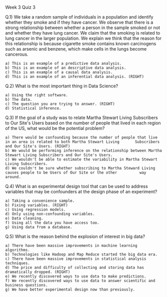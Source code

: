 Week 3 Quiz 3

Q.1) We take a random sample of individuals in a population and identify whether they smoke and if they have cancer. 
We observe that there is a strong relationship between whether a person in the sample smoked or not and whether 
they have lung cancer. We claim that the smoking is related to lung cancer in the larger population. We explain we think that the reason for this relationship is because cigarette smoke contains known carcinogens such as arsenic and benzene, which make cells in the lungs become cancerous.

    a) This is an example of a predictive data analysis.
    b) This is an example of an descriptive data analysis.
    c) This is an example of a causal data analysis.
    d) This is an example of an inferential data analysis. (RIGHT)

Q.2) What is the most important thing in Data Science?

    a) Using the right software.
    b) The data.
    c) The question you are trying to answer. (RIGHT)
    d) Statistical inference.

Q.3) If the goal of a study was to relate Martha Stewart Living Subscribers to Our Site's Users based on the number of people that lived in each region of the US, what would be the potential problem?

    a) There would be confounding because the number of people that live in an area is related to both Martha Stewart Living       Subscribers and Our Site's Users. (RIGHT)
    b) We would be performing inference on the relationship between Martha Stewart Living Subscribers and Our Site's Users.
    c) We wouldn't be able to estimate the variability in Martha Stewart Living Subscribers.
    d) We couldn't be sure whether subscribing to Martha Steward Living causes people to be Users of Our Site or the other          way around. 

Q.4) What is an experimental design tool that can be used to address variables that may be confounders at the design phase of an experiment?

    a) Taking a convenience sample.
    b) Fixing variables. (RIGHT)
    c) Using regression models.
    d) Only using non-confounding variables.
    e) Data cleaning.
    f) Using all the data you have access too.
    g) Using data from a database.

Q.5) What is the reason behind the explosion of interest in big data?

    a) There have been massive improvements in machine learning algorithms.
    b) Technologies like Hadoop and Map Reduce started the big data era.
    c) There have been massive improvements in statistical analysis techniques.
    d) The price and difficulty of collecting and storing data has dramatically dropped. (RIGHT)
    e) We recently discovered ways to use data to make predictions.
    f) We recently discovered ways to use data to answer scientific and business questions.
    g) We have better experimental design now than previously.

